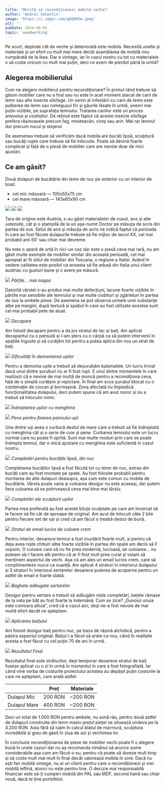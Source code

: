 ```yaml
---
title: 'Merită să recondiționezi mobilă veche?'
author: 'Andrei Valentin'
image: 'https://i.imgur.com/gKQ06Sm.jpeg'
alt: ''
pubDate: 2024-08-05
topic: 'woodworking'
---
```

Pe scurt, depinde cât de veche și deteriorată este mobila. Necesită unelte și materiale și un efort cu mult mai mare decât asamblarea de mobilă nou cumpărată de la Ikea. Dar e *vintage*, iar în cazul nostru cu tot cu materialele o să coste oricum cu mult mai puțin, deci ce avem de pierdut până la urmă?
## Alegerea mobilierului

Cum ne alegem mobilierul pentru recondiționare? În primul rând trebuie să găsim mobilier care nu a fost sau nu este în acel moment atacat de carii de lemn sau alte insecte xilofage. Un semn al infestării cu carii de lemn este pulberea de lemn sau rumegușul fin și găurile lăsate în urmă, uneori mai puțin vizibile, pe suprafața lemnului. Tratarea cariilor este un proces anevoios și costisitor. De reținut este faptul că aceste insecte xilofage prefera rășinoasele precum fag, mesteacăn, cireș sau arin. Mai rar lemnul dur precum nucul și stejarul.

De asemenea trebuie să verificăm dacă mobila are bucăți lipsă, sculptură sau bucăți rupte care trebuie să fie înlocuite. Poate să devină foarte complicat și față de o piesă de mobilier care are nevoie doar de mici ajustări.
## Ce am găsit?

Două dulapuri de bucătărie din lemn de nuc pe exterior cu un interior de brad. 
- cel mic măsoară — 100x50x75 cm
- cel mare măsoară — 143x65x90 cm

![](https://i.imgur.com/5f1CqSU.jpeg)
![](https://i.imgur.com/1QxWyVD.jpeg)
![](https://i.imgur.com/pVsOoTO.jpeg)

Țara de origine este Austria, s-au găsit materialelor de cusut, ace și alte ustensile, cât și o ștampilă de la un așa-numit Doctor pe măsuța de scris din partea de sus. Setul de ace și măsuța de scris ne indică faptul că perioada în care au fost făcute dulapurile trebuie să fie mijloc de secol XX, cel mai probabil anii 50' sau chiar mai devreme.

Nu este o operă de artă în nici-un caz dar este o piesă ceva mai rară, nu am găsit multe exemple de mobilier similar din această perioadă, cel mai apropiat ar fii stilul de mobilier din Toscana, o regiune a Italiei. Având în vedere calitatea este posibil ca aceasta să fie adusă din Italia unui client austriac cu gusturi bune și o avere pe măsură.

![](https://i.imgur.com/PsVGjtt.png)
*Părțile... mai nașpa* 

Datorită vârstei s-au produs mai multe defecțiuni, lacune foarte vizibile în părțile mai sensibile ale lemnului și mai multe ciobituri și zgârieturi în partea de sus la ambele piese. De asemena se pot observa urmele unei substanțe albe pe margini, după textură și spațiul în care au fost utilizate acestea sunt cel mai probabil pete de aluat.

![](https://i.imgur.com/9P6qDSq.jpeg)
*Decapare*

Am folosit decapant pentru a da jos stratul de lac și baiț. Am aplicat decapantul cu o pensulă și l-am șters cu o cârpă ca să putem intervenii în spațiile înguste și să curățăm tot pentru a putea aplica din nou un strat de baiț.

![](https://i.imgur.com/UoWAy0W.jpeg)
*Dificultăți în demontarea ușilor*

Pentru a demonta ușile a trebuit să deșurubăm balamalele. Un lucru trivial dacă unul dintre șuruburi nu ar fi fost rupt. E unul dintre momentele în care realizezi că e nevoie de mai multă de muncă pentru a recondiționa ceva, față de o simplă curățare și repictare. În final am scos șurubul blocat cu o combinație de ciocan și bormașină. Zona afectată nu împiedică funcționalitatea dulapului, deci putem spune că am avut noroc și nu a trebuit să înlocuim nimic.

![](https://i.imgur.com/7lOFEOE.jpeg)
*Îndreptarea ușilor cu menghina*

![](https://i.imgur.com/PFHwjph.jpeg)
*Pene pentru fixarea panoului ușii*

Una dintre uși avea o curbură destul de mare care a trebuit să fie îndreptată cu menghina cât și o serie de cuie și pene. Curbarea lemnului este un lucru normal care nu poate fi oprită. Sunt mai multe moduri prin care se poate îndrepta lemnul, dar o mică ajustare cu menghina este suficientă în cazul nostru.

![](https://i.imgur.com/WqbNdaZ.jpeg)
*Completări pentru bucățile lipsă, din nuc*

Completarea bucăților lipsă a fost făcută tot cu lemn de nuc, extras din bucăți care au fost montate pe spate. Au fost folosite probabil pentru montarea de alte dulapuri deasupra, așa cum este comun cu mobila de bucătărie. Vârsta poate varia și culoarea desigur nu este aceeași, dar putem face culoarea să se potrivească ceva mai bine mai târziu.

![](https://i.imgur.com/7l4Qoxa.jpeg)
*Completări ale sculpturii ușilor*

Partea mea preferată au fost aceste biluțe sculptate pe care am încercat să le facem să fie cât de aproape de original. Am avut de înlocuit câte 2 bile pentru fiecare set de uși și cred că am făcut o treabă destul de bună.

![](https://i.imgur.com/7V2e7ud.jpeg)
*Stratul de email lucios de culoare crem*

Pentru interior, deoarece lemnul a fost murdărit foarte mult, și pentru că deja avea niște chituiri albe foarte vizibile în partea din spate am decis să îl vopsim. O culoare care să nu fie prea modernă, lucioasă, iar culoarea… nu puteam să-l facem alb pentru că ar fi fost mult prea curat și voiam să menținem aspectul de vechi. Așa că am ales un email lucios crem, care să complimenteze nucul ca nuanță. Am aplicat 4 straturi în interiorul dulapului și 3 straturi în interiorul sertarelor deoarece puterea de acoperire pentru un astfel de email e foarte slabă.

![](https://i.imgur.com/ivLA7QF.jpeg)
*Baghete adăugate sertarelor*

Desigur pentru sertare a trebuit să adăugăm niște completări, bețele rămase de la vata pe băț au fost foarte la îndemână. Cum se zice? „Gunoiul unuia este comoara altuia”, cred că e cazul aici, deși ne-a fost nevoie de mai multă efort decât ne așteptam.

![](https://i.imgur.com/M1akVo0.png)
*Aplicarea baițului*

Am folosit desigur baiț pentru nuc, pe baza de rășină alchidică, pentru a păstra aspectul original. Baițul l-a făcut să arate ca nou, când în realitate acesta a fost făcut cu cel puțin 70 de ani în urmă. 

![](https://i.imgur.com/SC5RjTI.jpeg)
*Rezultatul Final*

Rezultatul final este strălucitor, deși temporar deoarece stratul de baiț fusese aplicat cu o zi în urmă în momentul în care a fost fotografiată. Iar când vine vorba de costurile proiectului acestea au depășit puțin costurile la care ne așteptam, care arată astfel:

|              | Preț    | Materiale |
| ------------ | ------- | --------- |
| Dulapul Mic  | 200 RON | ~200 RON  |
| Dulapul Mare | 400 RON | ~200 RON  |

Deci un total de 1.000 RON pentru ambele, nu sună rău, pentru două astfel de dulapuri construite din lemn masiv prețul pieței se situează undeva pe la 4.200 RON. Asta fără să luăm în calcul blatul de marmură, sculptura incredibilă și greu de găsit în ziua de azi și vechimea lor.

În concluzie recondiționarea de piese de mobilier vechi poate fi o alegere bună în unele cazuri dar nu aș recomanda nimănui să arunce sume considerabile așa cum am făcut-o eu, pentru că poate să dureze mult timp și să coste mult mai mult în final decât valorează mobila în sine. Dacă nu ești fan mobilă *vintage*, nu ai un client pentru care o recondiționezi și vrei mobilă ieftină, atunci nu este pentru tine. O decizie mai responsabilă financiar este să-ți cumperi mobilă din PAL sau MDF, second hand sau chiar nouă, dacă te ține portofelul.